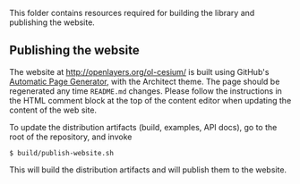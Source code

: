 This folder contains resources required for building the library and publishing the website.

Publishing the website
----------------------

The website at http://openlayers.org/ol-cesium/ is built using GitHub's [Automatic Page Generator](https://github.com/openlayers/ol-cesium/generated_pages/new), with the Architect theme. The page should be regenerated any time `README.md` changes. Please follow the instructions in the HTML comment block at the top of the content editor when updating the content of the web site.

To update the distribution artifacts (build, examples, API docs), go to the root of the repository, and invoke

    $ build/publish-website.sh

This will build the distribution artifacts and will publish them to the website.
